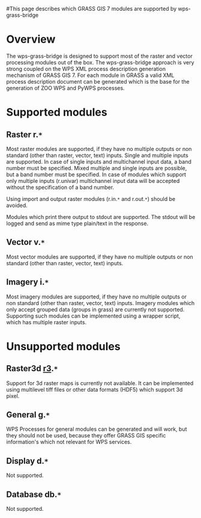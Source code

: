 #This page describes which GRASS GIS 7 modules are supported by wps-grass-bridge

# Overview #

The wps-grass-bridge is designed to support most of the raster and vector processing modules out of the box. The wps-grass-bridge approach is very strong coupled on the WPS XML process description generation mechanism of GRASS GIS 7. For each module in GRASS a valid XML process description document can be generated which is the base for the generation of ZOO WPS and PyWPS processes.

# Supported modules #

## Raster r.`*` ##

Most raster modules are supported, if they have no multiple outputs or non standard (other than raster, vector, text) inputs. Single and multiple inputs are supported. In case of single inputs and multichannel input data, a band number must be specified. Mixed multiple and single inputs are possible, but a band number must be specified. In case of modules which support only multiple inputs (r.univar) multichannel input data will be accepted without the specification of a band number.

Using import and output raster modules (r.in.`*` and r.out.`*`) should be avoided.

Modules which print there output to stdout are supported. The stdout will be logged and send as mime type plain/text in the response.

## Vector v.`*` ##

Most vector modules are supported, if they have no multiple outputs or non standard (other than raster, vector, text) inputs.

## Imagery i.`*` ##

Most imagery modules are supported, if they have no multiple outputs or non standard (other than raster, vector, text) inputs. Imagery modules which only accept grouped data (groups in grass) are currently not supported. Supporting such modules can be implemented using a wrapper script, which has multiple raster inputs.

# Unsupported modules #

## Raster3d [r3](https://code.google.com/p/wps-grass-bridge/source/detail?r=3).`*` ##

Support for 3d raster maps is currently not available. It can be implemented using multilevel tiff files or other data formats (HDF5) which support 3d pixel.

## General g.`*` ##

WPS Processes for general modules can be generated and will work, but they should not be used, because they offer GRASS GIS specific information's which not relevant for WPS services.

## Display d.`*` ##

Not supported.

## Database db.`*` ##

Not supported.